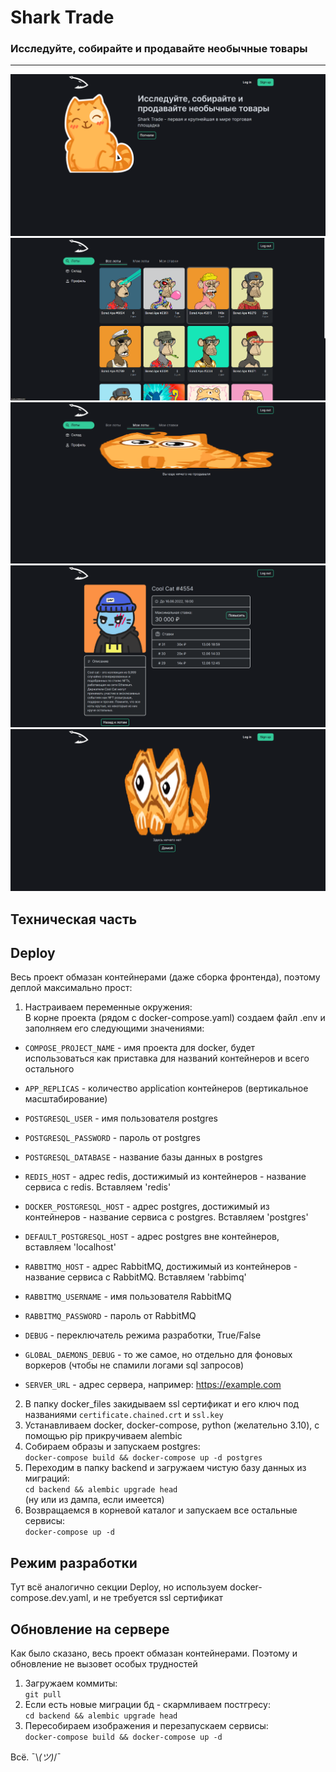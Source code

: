 # Shark Trade

### Исследуйте, собирайте и продавайте необычные товары

---

![Главная](img/main.png)
![Все лоты](img/all_lots.png)
![Мои лоты](img/own_lots.png)
![Страница лота](img/lot_page.png)
![404 страница](img/404_page.png)



## Техническая часть

## Deploy

Весь проект обмазан контейнерами (даже сборка фронтенда), поэтому деплой максимально прост:

1. Настраиваем переменные окружения:  
  В корне проекта (рядом с docker-compose.yaml) создаем файл .env и заполняем его следующими значениями:
  * `COMPOSE_PROJECT_NAME` - имя проекта для docker, будет использоваться 
     как приставка для названий контейнеров и всего остального
  * `APP_REPLICAS` - количество application контейнеров (вертикальное масштабирование)

  * `POSTGRESQL_USER` - имя пользователя postgres
  * `POSTGRESQL_PASSWORD` - пароль от postgres
  * `POSTGRESQL_DATABASE` - название базы данных в postgres

  * `REDIS_HOST` - адрес redis, достижимый из контейнеров -
  название сервиса с redis. Вставляем 'redis'
  * `DOCKER_POSTGRESQL_HOST` - адрес postgres, достижимый из контейнеров -
  название сервиса с postgres. Вставляем 'postgres'
  * `DEFAULT_POSTGRESQL_HOST` - адрес postgres вне контейнеров, вставляем 'localhost'

  * `RABBITMQ_HOST` - адрес RabbitMQ, достижимый из контейнеров -
  название сервиса с RabbitMQ. Вставляем 'rabbimq'
  * `RABBITMQ_USERNAME` - имя пользователя RabbitMQ
  * `RABBITMQ_PASSWORD` - пароль от RabbitMQ

  * `DEBUG` - переключатель режима разработки, True/False
  * `GLOBAL_DAEMONS_DEBUG` - то же самое, но отдельно для фоновых воркеров
(чтобы не спамили логами sql запросов)
  * `SERVER_URL` - адрес сервера, например: https://example.com

2. В папку docker_files закидываем ssl сертификат и его ключ под названиями `certificate.chained.crt` и `ssl.key`
3. Устанавливаем docker, docker-compose, python (желательно 3.10), с помощью pip прикручиваем alembic
4. Собираем образы и запускаем postgres:  
`docker-compose build && docker-compose up -d postgres`
5. Переходим в папку backend и загружаем чистую базу данных из миграций:  
`cd backend && alembic upgrade head`  
(ну или из дампа, если имеется)
6. Возвращаемся в корневой каталог и запускаем все остальные сервисы:  
`docker-compose up -d`

   
## Режим разработки
Тут всё аналогично секции Deploy, но используем docker-compose.dev.yaml, и не требуется ssl сертификат


## Обновление на сервере

Как было сказано, весь проект обмазан контейнерами.
Поэтому и обновление не вызовет особых трудностей

1. Загружаем коммиты:  
`git pull`  
2. Если есть новые миграции бд - скармливаем постгресу:  
`cd backend && alembic upgrade head`  
3. Пересобираем изображения и перезапускаем сервисы:  
`docker-compose build && docker-compose up -d`  

Всё. ¯\\_(ツ)_/¯